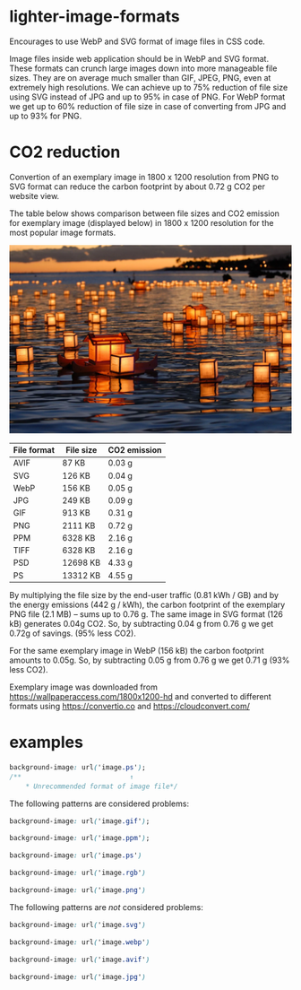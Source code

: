 # lighter-image-formats

Encourages to use WebP and SVG format of image files in CSS code.

Image files inside web application should be in WebP and SVG format. These formats can crunch large images down into more manageable file sizes. They are on average much smaller than GIF, JPEG, PNG, even at extremely high resolutions. We can achieve up to 75% reduction of file size using SVG instead of JPG and up to 95% in case of PNG. For WebP format we get up to 60% reduction of file size in case of converting from JPG and up to 93% for PNG.

# CO2 reduction

Convertion of an exemplary image in 1800 x 1200 resolution from PNG to SVG format can reduce the carbon footprint by about 0.72 g CO2 per website view.

The table below shows comparison between file sizes and CO2 emission for exemplary image (displayed below) in 1800 x 1200 resolution for the most popular image formats.

![alt text](https://raw.githubusercontent.com/ec0lint/ec0lint/lighter-image-formats/docs/exemplary_image.webp)

| File format | File size | CO2 emission |
| ----------- | --------- | ------------ |
| AVIF        | 87 KB     | 0.03 g       |
| SVG         | 126 KB    | 0.04 g       |
| WebP        | 156 KB    | 0.05 g       |
| JPG         | 249 KB    | 0.09 g       |
| GIF         | 913 KB    | 0.31 g       |
| PNG         | 2111 KB   | 0.72 g       |
| PPM         | 6328 KB   | 2.16 g       |
| TIFF        | 6328 KB   | 2.16 g       |
| PSD         | 12698 KB  | 4.33 g       |
| PS          | 13312 KB  | 4.55 g       |

By multiplying the file size by the end-user traffic (0.81 kWh / GB) and by the energy emissions (442 g / kWh), the carbon footprint of the exemplary PNG file (2.1 MB) – sums up to 0.76 g. The same image in SVG format (126 kB) generates 0.04g CO2. So, by subtracting 0.04 g from 0.76 g we get 0.72g of savings. (95% less CO2).

For the same exemplary image in WebP (156 kB) the carbon footprint amounts to 0.05g. So, by subtracting 0.05 g from 0.76 g we get 0.71 g (93% less CO2).

Exemplary image was downloaded from https://wallpaperaccess.com/1800x1200-hd and converted to different formats using https://convertio.co and https://cloudconvert.com/

# examples

<!-- prettier-ignore -->
```css
background-image: url('image.ps');
/**                           ↑
    * Unrecommended format of image file*/
```

The following patterns are considered problems:

<!-- prettier-ignore -->
```css
background-image: url('image.gif');
```

<!-- prettier-ignore -->
```css
background-image: url('image.ppm');
```

<!-- prettier-ignore -->
```css
background-image: url('image.ps')
```

<!-- prettier-ignore -->
```css
background-image: url('image.rgb')
```

<!-- prettier-ignore -->
```css
background-image: url('image.png')
```

The following patterns are _not_ considered problems:

<!-- prettier-ignore -->
```css
background-image: url('image.svg')
```

<!-- prettier-ignore -->
```css
background-image: url('image.webp')
```

<!-- prettier-ignore -->
```css
background-image: url('image.avif')
```

<!-- prettier-ignore -->
```css
background-image: url('image.jpg')
```
